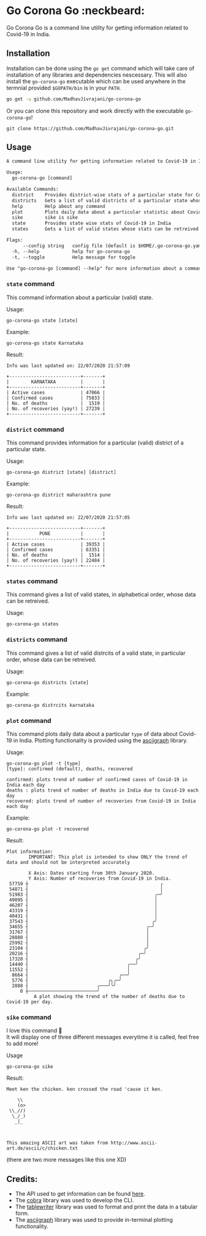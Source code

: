 # Go Corona Go :neckbeard:

Go Corona Go is a command line utility for getting information related to Covid-19 in India.

## Installation
Installation can be done using the `go get` command which will take care of installation of any libraries and dependencies nescessary. This will also install the `go-corona-go` executable which can be used anywhere in the termnial provided `$GOPATH/bin` is in your `PATH`.  
```sh
go get -u github.com/MadhavJivrajani/go-corona-go
```  
Or you can clone this repository and work directly with the executable `go-corona-go`!  
```
git clone https://github.com/MadhavJivrajani/go-corona-go.git
```

## Usage
```txt
A command line utility for getting information related to Covid-19 in India.

Usage:
  go-corona-go [command]

Available Commands:
  district    Provides district-wise stats of a particular state for Covid-19 in India
  districts   Gets a list of valid districts of a particular state whose stats can be retreived
  help        Help about any command
  plot        Plots daily data about a particular statistic about Covid-19 in India
  sike        sike is sike
  state       Provides state wise stats of Covid-19 in India
  states      Gets a list of valid states whose stats can be retreived

Flags:
      --config string   config file (default is $HOME/.go-corona-go.yaml)
  -h, --help            help for go-corona-go
  -t, --toggle          Help message for toggle

Use "go-corona-go [command] --help" for more information about a command.
```
### `state` command
This command information about a particular (valid) state.

Usage:
```
go-corona-go state [state]
```

Example:
```
go-corona-go state Karnataka
```

Result:
```
Info was last updated on: 22/07/2020 21:57:09

+--------------------------+-------+
|        KARNATAKA         |       |
+--------------------------+-------+
| Active cases             | 47066 |
| Confirmed cases          | 75833 |
| No. of deaths            |  1519 |
| No. of recoveries (yay!) | 27239 |
+--------------------------+-------+
```
### `district` command
This command provides information for a particular (valid) district of a particular state.

Usage:
```
go-corona-go district [state] [district]
```

Example:
```
go-corona-go district maharashtra pune
```

Result:
```
Info was last updated on: 22/07/2020 21:57:05

+--------------------------+-------+
|           PUNE           |       |
+--------------------------+-------+
| Active cases             | 39353 |
| Confirmed cases          | 63351 |
| No. of deaths            |  1514 |
| No. of recoveries (yay!) | 22484 |
+--------------------------+-------+
```
### `states` command
This command gives a list of valid states, in alphabetical order, whose data can be retreived.

Usage:
```
go-corona-go states
```
### `districts` command
This command gives a list of valid distrcits of a valid state, in particular order, whose data can be retreived.

Usage:
```
go-corona-go districts [state]
```

Example:
```
go-corona-go distrcits karnataka
```
### `plot` command
This command plots daily data about a particular `type` of data about Covid-19 in India.
Plotting functionality is provided using the [asciigraph](https://github.com/guptarohit/asciigraph) library.

Usage:
```
go-corona-go plot -t [type]
[type]: confirmed (default), deaths, recovered

confirmed: plots trend of number of confirmed cases of Covid-19 in India each day
deaths : plots trend of number of deaths in India due to Covid-19 each day
recovered: plots trend of number of recoveries from Covid-19 in India each day
```

Example:
```
go-corona-go plot -t recovered
```

Result:
```
Plot information:
        IMPORTANT: This plot is intended to show ONLY the trend of data and should not be interpreted accurately

        X Axis: Dates starting from 30th January 2020.
        Y Axis: Number of recoveries from Covid-19 in India.
 57759 ┼                                                ╭ 
 54871 ┤                                                │ 
 51983 ┤                                              ╭─╯ 
 49095 ┤                                              │   
 46207 ┤                                              │   
 43319 ┤                                              │   
 40431 ┤                                              │   
 37543 ┤                                             ╭╯   
 34655 ┤                                           ╭─╯    
 31767 ┤                                           │      
 28880 ┤                                           │      
 25992 ┤                                           │      
 23104 ┤                                          ╭╯      
 20216 ┤                                        ╭─╯       
 17328 ┤                                       ╭╯         
 14440 ┤                                    ╭──╯          
 11552 ┤                                    │             
  8664 ┤                                 ╭──╯             
  5776 ┤                             ╭╮╭─╯                
  2888 ┤                         ╭───╯╰╯                  
     0 ┼─────────────────────────╯                        
          A plot showing the trend of the number of deaths due to Covid-19 per day.

```
### `sike` command
I love this command :eyes:  
It will display one of three different messages everytime it is called, feel free to add more!

Usage
```
go-corona-go sike
```

Result:

```
Meet ken the chicken. ken crossed the road 'cause it ken.

    \\
    (o>
 \\_//)
  \_/_)
   _|_
   


This amazing ASCII art was taken from http://www.ascii-art.de/ascii/c/chicken.txt
```
(there are two more messages like this one XD)

## Credits:
- The API used to get information can be found [here](https://rapidapi.com/spamakashrajtech/api/corona-virus-world-and-india-data?endpoint=apiendpoint_e53bab74-70b7-42e9-9d95-4667fdcfa876).
- The [cobra](https://github.com/spf13/cobra) library was used to develop the CLI.
- The [tablewriter](https://github.com/olekukonko/tablewriter) library was used to format and print the data in a tabular form.
- The [asciigraph](https://github.com/guptarohit/asciigraph) library was used to provide in-terminal plotting functionality.
